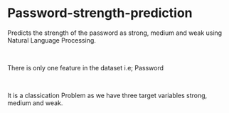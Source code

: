 # Password-strength-prediction
<p>Predicts the strength of the password as strong, medium and weak using Natural Language Processing.</p>
<br/>
<p>There is only one feature in the dataset i.e; Password</p>
<br/>
<p>It is a classication Problem as we have three target variables strong, medium and weak.</p>

